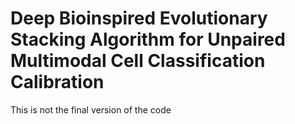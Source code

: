# Deep Bioinspired Evolutionary Stacking Algorithm for Unpaired Multimodal Cell Classification Calibration

This is not the final version of the code
